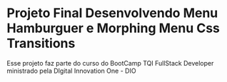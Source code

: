 # Projeto Final Desenvolvendo Menu Hamburguer e Morphing Menu Css Transitions
Esse projeto faz parte do curso do BootCamp TQI FullStack Developer ministrado pela DIgital Innovation One - DIO
